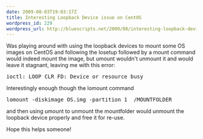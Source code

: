 ```yaml
---
date: 2009-08-03T19:03:17Z
title: Interesting Loopback Device issue on CentOS
wordpress_id: 229
wordpress_url: http://bluescripts.net/2009/08/interesting-loopback-device-issue-on-centos/
---
```


Was playing around with using the loopback devices to mount some OS images on CentOS and following the losetup followed by a mount command would indeed mount the image, but umount wouldn't unmount it and would leave it stagnant, leaving me with this error:

<pre>ioctl: LOOP_CLR_FD: Device or resource busy</pre>

Interestingly enough though the lomount command
<pre>lomount -diskimage OS.img -partition 1  /MOUNTFOLDER</pre>
and then using umount to unmount the mountfolder would unmount the loopback device properly and free it for re-use.

Hope this helps someone!
